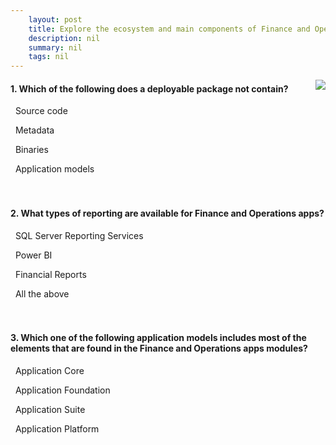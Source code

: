 ```yaml
---
    layout: post
    title: Explore the ecosystem and main components of Finance and Operations apps  
    description: nil
    summary: nil
    tags: nil
---
```



 <a target="_blank" href="https://docs.microsoft.com/en-us/learn/modules/explore-ecosystem-main-components-finance-operations/6-check/"><i class="fas fa-external-link-alt"></i> </a>
 <img align="right" src="https://docs.microsoft.com/en-us/learn/achievements/explore-ecosystem-main-components-dynamics-365-finance-operations.svg">
####  1. Which of the following does a deployable package not contain?


<i class='fas fa-check-square' style='color: Dodgerblue;'></i> &nbsp;&nbsp;Source code

<i class='far fa-square'></i> &nbsp;&nbsp;Metadata

<i class='far fa-square'></i> &nbsp;&nbsp;Binaries

<i class='far fa-square'></i> &nbsp;&nbsp;Application models
<br />
<br />
<br />

####  2. What types of reporting are available for Finance and Operations apps?


<i class='far fa-square'></i> &nbsp;&nbsp;SQL Server Reporting Services

<i class='far fa-square'></i> &nbsp;&nbsp;Power BI

<i class='far fa-square'></i> &nbsp;&nbsp;Financial Reports

<i class='fas fa-check-square' style='color: Dodgerblue;'></i> &nbsp;&nbsp;All the above
<br />
<br />
<br />

####  3. Which one of the following application models includes most of the elements that are found in the Finance and Operations apps modules?


<i class='far fa-square'></i> &nbsp;&nbsp;Application Core

<i class='far fa-square'></i> &nbsp;&nbsp;Application Foundation

<i class='fas fa-check-square' style='color: Dodgerblue;'></i> &nbsp;&nbsp;Application Suite

<i class='far fa-square'></i> &nbsp;&nbsp;Application Platform
<br />
<br />
<br />

